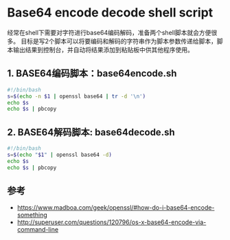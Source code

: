 <!---
markmeta_author: wongoo
markmeta_date: 2017-01-08
markmeta_title: Base64 encode decode shell script
markmeta_categories: 经验
markmeta_tags: base64,encode,shell
-->


# Base64 encode decode shell script
经常在shell下需要对字符进行base64编码解码，准备两个shell脚本就会方便很多。
目标是写2个脚本可以将要编码和解码的字符串作为脚本参数传递给脚本，脚本输出结果到控制台，并自动将结果添加到粘贴板中供其他程序使用。

## 1. BASE64编码脚本：base64encode.sh

```bash
#!/bin/bash
s=$(echo -n $1 | openssl base64 | tr -d '\n')
echo $s
echo $s | pbcopy
```

## 2. BASE64解码脚本: base64decode.sh

```bash
#!/bin/bash
s=$(echo "$1" | openssl base64 -d)
echo $s
echo $s | pbcopy
```


## 参考

* https://www.madboa.com/geek/openssl/#how-do-i-base64-encode-something
* http://superuser.com/questions/120796/os-x-base64-encode-via-command-line


